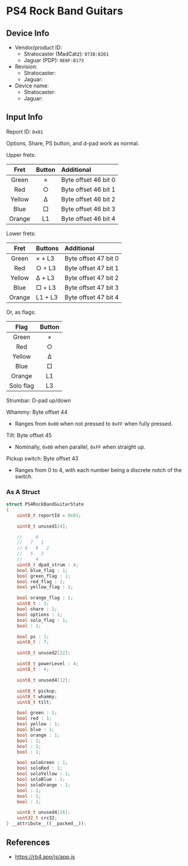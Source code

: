 # PS4 Rock Band Guitars

## Device Info

- Vendor/product ID:
  - Stratocaster (MadCatz): `0738:8261`
  - Jaguar (PDP): `0E6F:0173`
- Revision:
  - Stratocaster:
  - Jaguar:
- Device name:
  - Stratocaster:
  - Jaguar:

## Input Info

Report ID: `0x01`

Options, Share, PS button, and d-pad work as normal.

Upper frets:

| Fret   | Button | Additional
| :--:   | :----: | :---------
| Green  | ×      | Byte offset 46 bit 0
| Red    | ○      | Byte offset 46 bit 1
| Yellow | Δ      | Byte offset 46 bit 2
| Blue   | □      | Byte offset 46 bit 3
| Orange | L1     | Byte offset 46 bit 4

Lower frets:

| Fret   | Buttons | Additional
| :--:   | :------ | :---------
| Green  | × + L3  | Byte offset 47 bit 0
| Red    | ○ + L3  | Byte offset 47 bit 1
| Yellow | Δ + L3  | Byte offset 47 bit 2
| Blue   | □ + L3  | Byte offset 47 bit 3
| Orange | L1 + L3 | Byte offset 47 bit 4

Or, as flags:

| Flag      | Button |
| :--:      | :----: |
| Green     | ×      |
| Red       | ○      |
| Yellow    | Δ      |
| Blue      | □      |
| Orange    | L1     |
| Solo flag | L3     |

Strumbar: D-pad up/down

Whammy: Byte offset 44

- Ranges from `0x00` when not pressed to `0xFF` when fully pressed.

Tilt: Byte offset 45

- Nominally, `0x00` when parallel, `0xFF` when straight up.

Pickup switch: Byte offset 43

- Ranges from 0 to 4, with each number being a discrete notch of the switch.

### As A Struct

```cpp
struct PS4RockBandGuitarState
{
    uint8_t reportId = 0x01;

    uint8_t unused1[4];

    //     0
    //   7   1
    // 6   8   2
    //   5   3
    //     4
    uint8_t dpad_strum : 4;
    bool blue_flag : 1;
    bool green_flag : 1;
    bool red_flag : 1;
    bool yellow_flag : 1;

    bool orange_flag : 1;
    uint8_t : 3;
    bool share : 1;
    bool options : 1;
    bool solo_flag : 1;
    bool : 1;

    bool ps : 1;
    uint8_t : 7;

    uint8_t unused2[22];

    uint8_t powerLevel : 4;
    uint8_t : 4;

    uint8_t unused4[12];

    uint8_t pickup;
    uint8_t whammy;
    uint8_t tilt;

    bool green : 1;
    bool red : 1;
    bool yellow : 1;
    bool blue : 1;
    bool orange : 1;
    bool : 1;
    bool : 1;
    bool : 1;

    bool soloGreen : 1;
    bool soloRed : 1;
    bool soloYellow : 1;
    bool soloBlue : 1;
    bool soloOrange : 1;
    bool : 1;
    bool : 1;
    bool : 1;

    uint8_t unused4[26];
    uint32_t crc32;
} __attribute__((__packed__));
```

## References

- https://rb4.app/js/app.js
